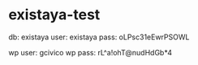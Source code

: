 # existaya-test

db: existaya
user: existaya
pass: oLPsc31eEwrPSOWL

wp user: gcivico
wp pass: rL^a!ohT@nudHdGb*4
